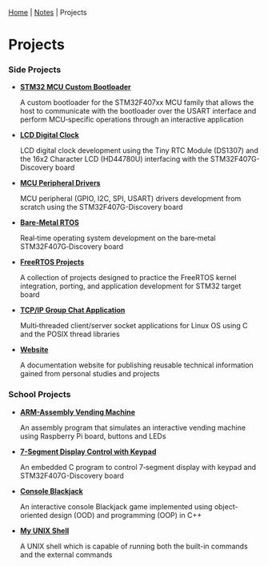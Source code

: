 [Home](../) | [Notes](../notes) | Projects

# Projects



### Side Projects

* **[STM32 MCU Custom Bootloader](stm32-mcu-custom-bootloader)**

  A custom bootloader for the STM32F407xx MCU family that allows the host to communicate with the bootloader over the USART interface and perform MCU‐specific operations through an interactive application

* **[LCD Digital Clock](lcd-digital-clock)**

  LCD digital clock development using the Tiny RTC Module (DS1307) and the 16x2 Character LCD (HD44780U) interfacing with the STM32F407G-Discovery board

* **[MCU Peripheral Drivers](mcu-peripheral-drivers)**

  MCU peripheral (GPIO, I2C, SPI, USART) drivers development from scratch using the STM32F407G-Discovery board

* **[Bare‑Metal RTOS](bare-metal-rtos)**

  Real‐time operating system development on the bare‐metal STM32F407G‐Discovery board

* **[FreeRTOS Projects](freertos-projects)**

  A collection of projects designed to practice the FreeRTOS kernel integration, porting, and application development for STM32 target board

* **[TCP/IP Group Chat Application](tcpip-group-chat-application)**

  Multi‐threaded client/server socket applications for Linux OS using C and the POSIX thread libraries

* **[Website](https://kyungjae-lee.github.io/website/)**

  A documentation website for publishing reusable technical information gained from personal studies and projects

### School Projects

* **[ARM-Assembly Vending Machine](arm-assembly-vending-machine)**

  An assembly program that simulates an interactive vending machine using Raspberry Pi board, buttons and LEDs

* **[7-Segment Display Control with Keypad](7-segment-display-control-with-keypad)**

  An embedded C program to control 7‐segment display with keypad and STM32F407G-Discovery board

* **[Console Blackjack](console-blackjack)**

  An interactive console Blackjack game implemented using object-oriented design (OOD) and programming (OOP) in C++

* **[My UNIX Shell](my-unix-shell)**

  A UNIX shell which is capable of running both the built-in commands and the external commands
